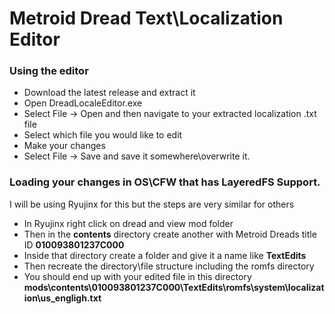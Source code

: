 # Metroid Dread Text\Localization Editor

### Using the editor
- Download the latest release and extract it
- Open DreadLocaleEditor.exe
- Select File -> Open and then navigate to your extracted localization .txt file
- Select which file you would like to edit
- Make your changes
- Select File -> Save and save it somewhere\overwrite it.

### Loading your changes in OS\CFW that has LayeredFS Support.
I will be using Ryujinx for this but the steps are very similar for others
- In Ryujinx right click on dread and view mod folder
- Then in the **contents** directory create another with Metroid Dreads title ID **010093801237C000**
- Inside that directory create a folder and give it a name like **TextEdits**
- Then recreate the directory\file structure including the romfs directory
- You should end up with your edited file in this directory **mods\contents\010093801237C000\TextEdits\romfs\system\localization\us_engligh.txt**
